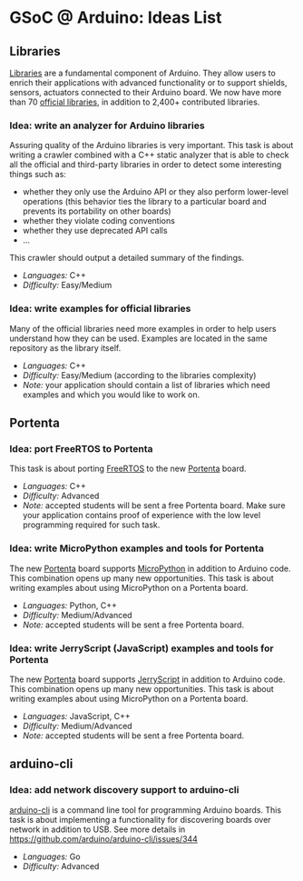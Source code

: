 # GSoC @ Arduino: Ideas List

## Libraries

[Libraries](https://www.arduino.cc/en/reference/libraries) are a fundamental component of Arduino. They allow users to enrich their applications with advanced functionality or to support shields, sensors, actuators connected to their Arduino board.
We now have more than 70 [official libraries](https://github.com/arduino-libraries), in addition to 2,400+ contributed libraries.

### Idea: write an analyzer for Arduino libraries

Assuring quality of the Arduino libraries is very important. This task is about writing a crawler combined with a C++ static analyzer that is able to check all the official and third-party libraries in order to detect some interesting things such as:

* whether they only use the Arduino API or they also perform lower-level operations (this behavior ties the library to a particular board and prevents its portability on other boards)
* whether they violate coding conventions
* whether they use deprecated API calls
* ...

This crawler should output a detailed summary of the findings.

* *Languages:* C++
* *Difficulty:* Easy/Medium

### Idea: write examples for official libraries

Many of the official libraries need more examples in order to help users understand how they can be used. Examples are located in the same repository as the library itself.

* *Languages:* C++
* *Difficulty:* Easy/Medium (according to the libraries complexity)
* *Note:* your application should contain a list of libraries which need examples and which you would like to work on.

## Portenta

### Idea: port FreeRTOS to Portenta

This task is about porting [FreeRTOS](https://www.freertos.org) to the new [Portenta](https://www.arduino.cc/pro/hardware/product/portenta-h7) board.

* *Languages:* C++
* *Difficulty:* Advanced
* *Note:* accepted students will be sent a free Portenta board. Make sure your application contains proof of experience with the low level programming required for such task.

### Idea: write MicroPython examples and tools for Portenta

The new [Portenta](https://www.arduino.cc/pro/hardware/product/portenta-h7) board supports [MicroPython](https://micropython.org) in addition to Arduino code. This combination opens up many new opportunities. This task is about writing examples about using MicroPython on a Portenta board.

* *Languages:* Python, C++
* *Difficulty:* Medium/Advanced
* *Note:* accepted students will be sent a free Portenta board.

### Idea: write JerryScript (JavaScript) examples and tools for Portenta

The new [Portenta](https://www.arduino.cc/pro/hardware/product/portenta-h7) board supports [JerryScript](https://jerryscript.net) in addition to Arduino code. This combination opens up many new opportunities. This task is about writing examples about using MicroPython on a Portenta board.

* *Languages:* JavaScript, C++
* *Difficulty:* Medium/Advanced
* *Note:* accepted students will be sent a free Portenta board.

## arduino-cli

### Idea: add network discovery support to arduino-cli

[arduino-cli](https://github.com/arduino/arduino-cli) is a command line tool for programming Arduino boards. This task is about implementing a functionality for discovering boards over network in addition to USB.
See more details in https://github.com/arduino/arduino-cli/issues/344

* *Languages:* Go
* *Difficulty:* Advanced

